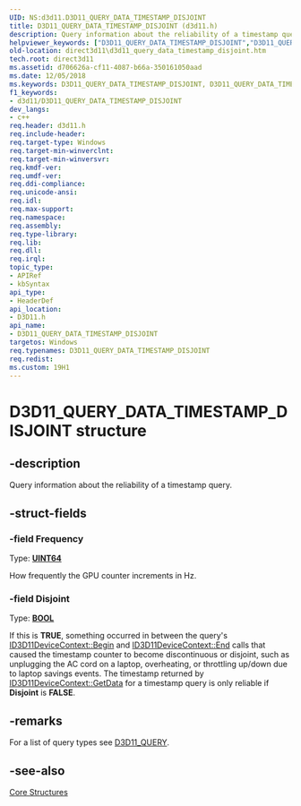 ```yaml
---
UID: NS:d3d11.D3D11_QUERY_DATA_TIMESTAMP_DISJOINT
title: D3D11_QUERY_DATA_TIMESTAMP_DISJOINT (d3d11.h)
description: Query information about the reliability of a timestamp query.helpviewer_keywords: ["D3D11_QUERY_DATA_TIMESTAMP_DISJOINT","D3D11_QUERY_DATA_TIMESTAMP_DISJOINT structure [Direct3D 11]","d3d11/D3D11_QUERY_DATA_TIMESTAMP_DISJOINT","direct3d11.d3d11_query_data_timestamp_disjoint","f6339efd-3b83-c410-71de-6ecde51119d9"]
old-location: direct3d11\d3d11_query_data_timestamp_disjoint.htm
tech.root: direct3d11
ms.assetid: d706626a-cf11-4087-b66a-350161050aad
ms.date: 12/05/2018
ms.keywords: D3D11_QUERY_DATA_TIMESTAMP_DISJOINT, D3D11_QUERY_DATA_TIMESTAMP_DISJOINT structure [Direct3D 11], d3d11/D3D11_QUERY_DATA_TIMESTAMP_DISJOINT, direct3d11.d3d11_query_data_timestamp_disjoint, f6339efd-3b83-c410-71de-6ecde51119d9
f1_keywords:
- d3d11/D3D11_QUERY_DATA_TIMESTAMP_DISJOINT
dev_langs:
- c++
req.header: d3d11.h
req.include-header: 
req.target-type: Windows
req.target-min-winverclnt: 
req.target-min-winversvr: 
req.kmdf-ver: 
req.umdf-ver: 
req.ddi-compliance: 
req.unicode-ansi: 
req.idl: 
req.max-support: 
req.namespace: 
req.assembly: 
req.type-library: 
req.lib: 
req.dll: 
req.irql: 
topic_type:
- APIRef
- kbSyntax
api_type:
- HeaderDef
api_location:
- D3D11.h
api_name:
- D3D11_QUERY_DATA_TIMESTAMP_DISJOINT
targetos: Windows
req.typenames: D3D11_QUERY_DATA_TIMESTAMP_DISJOINT
req.redist: 
ms.custom: 19H1
---
```


# D3D11_QUERY_DATA_TIMESTAMP_DISJOINT structure


## -description


Query information about the reliability of a timestamp query.


## -struct-fields




### -field Frequency

Type: <b><a href="https://docs.microsoft.com/windows/desktop/WinProg/windows-data-types">UINT64</a></b>

How frequently the GPU counter increments in Hz.


### -field Disjoint

Type: <b><a href="https://docs.microsoft.com/windows/desktop/WinProg/windows-data-types">BOOL</a></b>

If this is <b>TRUE</b>, something occurred in between the query's <a href="https://docs.microsoft.com/windows/desktop/api/d3d11/nf-d3d11-id3d11devicecontext-begin">ID3D11DeviceContext::Begin</a> and <a href="https://docs.microsoft.com/windows/desktop/api/d3d11/nf-d3d11-id3d11devicecontext-end">ID3D11DeviceContext::End</a> calls that caused the timestamp counter to become discontinuous or disjoint, such as unplugging the AC cord on a laptop, overheating, or throttling up/down due to laptop savings events. The timestamp returned by <a href="https://docs.microsoft.com/windows/desktop/api/d3d11/nf-d3d11-id3d11devicecontext-getdata">ID3D11DeviceContext::GetData</a> for a timestamp query is only reliable if <b>Disjoint</b> is <b>FALSE</b>.


## -remarks



For a list of query types see <a href="https://docs.microsoft.com/windows/desktop/api/d3d11/ne-d3d11-d3d11_query">D3D11_QUERY</a>.




## -see-also




<a href="https://docs.microsoft.com/windows/desktop/direct3d11/d3d11-graphics-reference-d3d11-core-structures">Core Structures</a>
 

 

